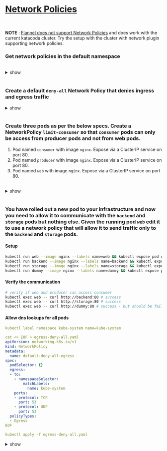# [Network Policies](https://kubernetes.io/docs/concepts/services-networking/network-policies/)

<br />

**NOTE** : [Flannel does not support Network Policies](https://github.com/flannel-io/flannel/issues/558) and does work with the current katacoda cluster. Try the setup with the cluster with network plugin supporting network policies.

### Get network policies in the default namespace

<br />

<details><summary>show</summary><p>

```bash
kubectl get networkpolicy
``` 

</p></details>

<br />

### Create a default `deny-all` Network Policy that denies ingress and egress traffic 

<details><summary>show</summary><p>

```bash
cat << EOF > deny-all.yaml
kind: NetworkPolicy
apiVersion: networking.k8s.io/v1
metadata:
  name: deny-all
spec:
  podSelector: {}
  policyTypes:
  - Ingress
  - Egress
  ingress: # deny all ingress
  - {}
  egress: # deny all egress
  - {}
EOF

kubectl apply -f limit-consumer.yaml
``` 

</p></details>

<br />

### Create three pods as per the below specs. Create a NetworkPolicy `limit-consumer` so that `consumer` pods can only be access from producer pods and not from web pods.
1. Pod named `consumer` with image `nginx`. Expose via a ClusterIP service on port 80.
2. Pod named `producer` with image `nginx`. Expose via a ClusterIP service on port 80.
3. Pod named `web` with image `nginx`. Expose via a ClusterIP service on port 80.

<br />

<details><summary>show</summary><p>

#### Create the deployments and expose as service

```bash
kubectl run consumer --image=nginx && kubectl expose pod consumer --port=80
kubectl run producer --image=nginx && kubectl expose pod producer --port=80
kubectl run web --image=nginx && kubectl expose pod web --port=80
```

#### Verify the communication

```bash
# verify if web and producer can access consumer
kubectl exec producer -- curl http://consumer:80 # success
kubectl exec web -- curl http://consumer:80 # success
```

#### Create and apply the network policy

```yaml
cat << EOF > limit-consumer.yaml
kind: NetworkPolicy
apiVersion: networking.k8s.io/v1
metadata:
  name: limit-consumer
spec:
  podSelector:
    matchLabels:
      run: consumer # selector for the pods
  policyTypes:
  - Ingress
  ingress: # allow ingress traffic only from producer pods
  - from:
    - podSelector: # from pods
        matchLabels: # with this label
          run: producer
EOF

kubectl apply -f limit-consumer.yaml
```

#### Verify the communication

```bash
# verify if web and producer can access consumer
kubectl exec producer -- curl http://consumer:80 # success
kubectl exec web -- curl http://consumer:80 # failure
```

```bash
# Cleanup 
kubectl delete pod web producer consumer --force
kubectl delete svc web producer consumer
rm limit-consumer.yaml
```

</p></details> 

<br />

### You have rolled out a new pod to your infrastructure and now you need to allow it to communicate with the `backend` and `storage` pods but nothing else. Given the running pod `web` edit it to use a network policy that will allow it to send traffic only to the `backend` and `storage` pods.

#### Setup

```bash
kubectl run web --image nginx --labels name=web && kubectl expose pod web --port 80
kubectl run backend --image nginx --labels name=backend && kubectl expose pod backend --port 80
kubectl run storage --image nginx --labels name=storage && kubectl expose pod storage --port 80
kubectl run dummy --image nginx --labels name=dummy && kubectl expose pod dummy --port 80
```

#### Verify the communication

```bash
# verify if web and producer can access consumer
kubectl exec web -- curl http://backend:80 # success
kubectl exec web -- curl http://storage:80 # success
kubectl exec web -- curl http://dummy:80 # success - but should be failure
```

#### Allow dns lookups for all pods

```yaml
kubectl label namespace kube-system name=kube-system

cat << EOF > egress-deny-all.yaml
apiVersion: networking.k8s.io/v1
kind: NetworkPolicy
metadata:
  name: default-deny-all-egress
spec:
  podSelector: {}
  egress:
  - to:
    - namespaceSelector:
        matchLabels:
          name: kube-system
    ports:
    - protocol: TCP
      port: 53
    - protocol: UDP
      port: 53
  policyTypes:
  - Egress
EOF

kubectl apply -f egress-deny-all.yaml
```

<details><summary>show</summary><p>

#### Create and apply the network policy

```yaml
cat << EOF > limit-web.yaml
kind: NetworkPolicy
apiVersion: networking.k8s.io/v1
metadata:
  name: limit-web
spec:
  podSelector:
    matchLabels:
      name: web # selector for the pods
  policyTypes:
  - Ingress
  - Egress
  ingress:
  - {}
  egress: # allow egress traffic only to backend & storage pods
  - to:
    - podSelector: # from pods
        matchLabels: # with backend label
          name: backend
    - podSelector: # from pods
        matchLabels: # with storage label
          name: storage
    ports:
    - protocol: TCP
      port: 80
EOF

kubectl apply -f limit-web.yaml
```

#### Verify the previous curl work. Create a dummy pod and verify it should not be able to reach the same.

```bash
# verify if web and producer can access consumer
kubectl exec web -- curl http://backend:80 # success
kubectl exec web -- curl http://storage:80 # success
kubectl exec web -- curl http://dummy:80 # failure
```

```bash
# Cleanup 
kubectl label namespace kube-system name-
kubectl delete networkpolicy default-deny-all-egress limit-web
kubectl delete pod web backend storage dummy --force
kubectl delete svc web backend storage dummy
rm limit-web.yaml egress-deny-all.yaml
```

</p></details>